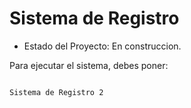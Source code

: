 <h1>Sistema de Registro</h1>

- Estado del Proyecto: En construccion.

Para ejecutar el sistema, debes poner:

```npn instal react´´´

Sistema de Registro 2
